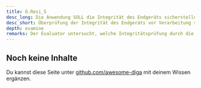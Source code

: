 ```yaml
---
title: O.Resi_5
desc_long: Die Anwendung SOLL die Integrität des Endgeräts sicherstellen, bevor sensible Daten verarbeitet werden.
desc_short: Überprüfung der Integrität des Endgeräts vor Verarbeitung sensibler Daten.
depth: examine
remarks: Der Evaluator untersucht, welche Integritätsprüfung durch die Anwendung vorgenommen wird. Wenn die Prüfung durch externe Tools durchgeführt wird, zu dem der Evaluator keinen Quelltext besitzt, führt er einen Penetrationstest durch (vergleiche O.Resi_2 bis O.Resi_4). Ein Integritätscheck muss mindestens folgende Aspekte abdecken • Einsatz von „custom firmware“. • Aktualität der Betriebssystemversion. • Vorhandensein von verdächtigen Werkzeugen oder Anwendungen auf dem Gerät.
---
```


## Noch keine Inhalte

Du kannst diese Seite unter [github.com/awesome-diga](https://github.com/awesome-diga/tr-faq) mit deinem Wissen ergänzen.

